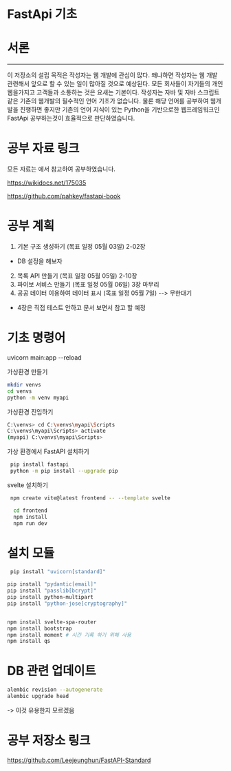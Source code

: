 # FastApi 기초

# 서론
--------------

이 저장소의 설립 목적은 작성자는 웹 개발에 관심이 많다.
왜냐하면 작성자는 웹 개발 관련해서 앞으로 할 수 있는 일이 많아질 것으로 예상된다. 모든 회사들이 자기들의 개인 웹을가지고 고객들과 소통하는 것은 요새는 기본이다. 
 작성자는 자바 및 자바 스크립트 같은 기존의 웹개발의 필수적인 언어 기초가 없습니다. 물론 해당 언어를 공부하여 웹개발을 진행하면 좋지만 기존의 언어 지식이 있는 Python을 기반으로한 웹프레임워크인 FastApi 공부하는것이 효율적으로 판단하였습니다. 

# 공부 자료 링크

모든 자료는 에서 참고하여 공부하였습니다.

https://wikidocs.net/175035

https://github.com/pahkey/fastapi-book


# 공부 계획
1. 기본 구조 생성하기 (목표 일정 05월 03일) 2-02장
- DB 설정을 해보자
2. 목록 API 만들기 (목표 일정 05월 05일)    2-10장
3. 파이보 서비스 만들기 (목표 일정 05월 06일) 3장 마무리
4. 공공 데이터 이용하여 데이터 표시 (목표 일정 05월 7일) --> 무한대기


* 4장은 직접 테스트 안하고 문서 보면서 참고 할 예정

# 기초 명령어
 uvicorn main:app --reload


가상환경 만들기
``` bash
mkdir venvs
cd venvs
python -m venv myapi
```

가상환경 진입하기
```bash
C:\venvs> cd C:\venvs\myapi\Scripts
C:\venvs\myapi\Scripts> activate
(myapi) C:\venvs\myapi\Scripts>
```

가상 환경에서 FastAPI 설치하기
```bash
 pip install fastapi
 python -m pip install --upgrade pip

```


svelte 설치하기
>
```bash
 npm create vite@latest frontend -- --template svelte

  cd frontend
  npm install
  npm run dev
```


# 설치 모듈

``` bash
 pip install "uvicorn[standard]"

pip install "pydantic[email]"
pip install "passlib[bcrypt]"
pip install python-multipart
pip install "python-jose[cryptography]"


npm install svelte-spa-router
npm install bootstrap
npm install moment # 시간 기록 하기 위해 사용
npm install qs
```

# DB 관련 업데이트
``` bash
alembic revision --autogenerate
alembic upgrade head
```
-> 이것 유용한지 모르겠음

# 공부 저장소 링크

https://github.com/Leejeunghun/FastAPI-Standard
